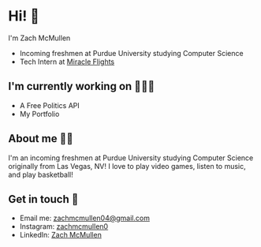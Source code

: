 # Hi! 👋

I'm Zach McMullen
- Incoming freshmen at Purdue University studying Computer Science
- Tech Intern at [Miracle Flights](https://miracleflights.org/)

## I'm currently working on 👨🏽‍💻
- A Free Politics API
- My Portfolio

## About me 🥷🏾
I'm an incoming freshmen at Purdue University studying Computer Science originally from Las Vegas, NV! I love to play video games, listen to music, and play basketball!

## Get in touch 📩
- Email me: [zachmcmullen04@gmail.com](zachmcmullen04@gmail.com)
- Instagram: [zachmcmullen0](https://www.instagram.com/zachmcmullen0/)
- LinkedIn: [Zach McMullen](https://www.linkedin.com/in/zach-mcmullen-ba3a2621b/)
